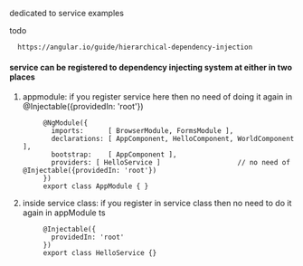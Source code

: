 dedicated to service examples


todo  

      https://angular.io/guide/hierarchical-dependency-injection


#### service can be registered to dependency injecting system at either in two places

1. appmodule: if you register service here then no need of doing it again in @Injectable({providedIn: 'root'})

            @NgModule({
              imports:      [ BrowserModule, FormsModule ],
              declarations: [ AppComponent, HelloComponent, WorldComponent ],
              bootstrap:    [ AppComponent ],
              providers: [ HelloService ]                   // no need of @Injectable({providedIn: 'root'})
            })
            export class AppModule { }
            
            
            
2. inside service class: if you register in service class then no need to do it again in appModule ts

            @Injectable({
              providedIn: 'root'
            })
            export class HelloService {}
